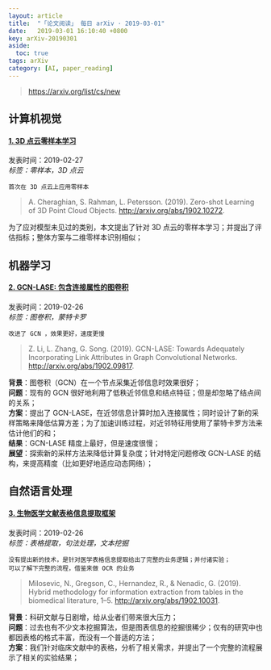 ```yaml
---
layout: article
title:  "「论文阅读」 每日 arXiv · 2019-03-01"
date:   2019-03-01 16:10:40 +0800
key: arXiv-20190301
aside:
  toc: true
tags: arXiv
category: [AI, paper_reading]
---
```


><https://arxiv.org/list/cs/new>  




## 计算机视觉
#### [1. 3D 点云零样本学习](http://cn.arxiv.org/abs/1902.10272)
发表时间：2019-02-27     
*标签：零样本，3D 点云*  

    首次在 3D 点云上应用零样本  

<!--more-->

>A. Cheraghian, S. Rahman, L. Petersson. (2019). Zero-shot Learning of 3D Point Cloud Objects. <http://arxiv.org/abs/1902.10272>.  

为了应对模型未见过的类别，本文提出了针对 3D 点云的零样本学习；并提出了评估指标；整体方案与二维零样本识别相似；  


## 机器学习

#### [2. GCN-LASE: 包含连接属性的图卷积](http://cn.arxiv.org/abs/1902.09817)  
发表时间：2019-02-26   
*标签：图卷积，蒙特卡罗*    

    改进了 GCN ，效果更好，速度更慢

>Z. Li, L. Zhang, G. Song. (2019). GCN-LASE: Towards Adequately Incorporating Link Attributes in Graph Convolutional Networks. <http://arxiv.org/abs/1902.09817>.   

**背景**：图卷积（GCN）在一个节点采集近邻信息时效果很好；  
**问题**：现有的 GCN 很好地利用了低秩近邻信息和结点特征；但是却忽略了结点间的关系；  
**方案**：提出了 GCN-LASE，在近邻信息计算时加入连接属性；同时设计了新的采样策略来降低估算方差；为了加速训练过程，对近邻特征用使用了蒙特卡罗方法来估计他们的和；    
**结果**：GCN-LASE 精度上最好，但是速度很慢；  
**展望**：探索新的采样方法来降低计算复杂度；针对特定问题修改 GCN-LASE 的结构，来提高精度（比如更好地适应动态网络）；  



## 自然语言处理
#### [3. 生物医学文献表格信息提取框架](http://cn.arxiv.org/abs/1902.10031)  
发表时间：2019-02-26   
*标签：表格提取，句法处理，文本挖掘*    

    没有提出新的技术，是针对医学表格信息提取给出了完整的业务逻辑；并付诸实验；  
    可以了解下完整的流程，借鉴来做 OCR 的业务  

>Milosevic, N., Gregson, C., Hernandez, R., & Nenadic, G. (2019). Hybrid methodology for information extraction from tables in the biomedical literature, 1–5. <http://arxiv.org/abs/1902.10031>.  

**背景**：科研文献与日剧增，给从业者们带来很大压力；  
**问题**：过去也有不少文本挖掘算法，但是图表信息的挖掘很稀少；仅有的研究中也都因表格的格式丰富，而没有一个普适的方法；  
**方案**：我们针对临床文献中的表格，分析了相关需求，并提出了一个完整的流程展示了相关的实验结果；  
